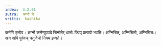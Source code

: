 ```yaml
---
index:  3.2.91
sutra:  अग्नौ चेः
vritti:  kashika 
---
```


कर्मणि इत्येव। अग्नौ कर्मण्युपपदे चिनोतेर् धातोः क्विप् प्रत्ययो भवति। अग्निचित्, अग्निचितौ, अग्निचितः। अत्र अपि पूर्ववच् चतुर्विधो नियम इष्यते।

